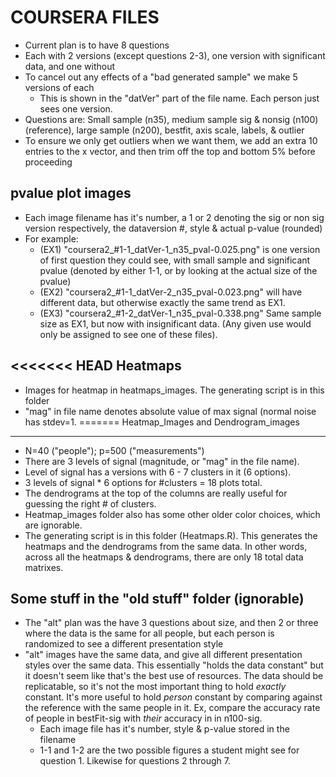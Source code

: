 COURSERA FILES
=================



* Current plan is to have 8 questions
* Each with 2 versions (except questions 2-3), one version with significant data, and one without
* To cancel out any effects of a "bad generated sample" we make 5 versions of each
	* This is shown in the "datVer" part of the file name. Each person just sees one version.
* Questions are: Small sample (n35), medium sample sig & nonsig (n100) (reference), large sample (n200), bestfit, axis scale, labels, & outlier
* To ensure we only get outliers when we want them, we add an extra 10 entries to the x vector, and then trim off the top and bottom 5% before proceeding


pvalue plot images
----------------
  * Each image filename has it's number, a 1 or 2 denoting the sig or non sig version respectively, the dataversion #, style & actual p-value (rounded)
  * For example: 
  	 * (EX1) "coursera2_#1-1_datVer-1_n35_pval-0.025.png" is one version of first question they could see, with small sample and significant pvalue (denoted by either 1-1, or by looking at the actual size of the pvalue)
  	 * (EX2) "coursera2_#1-1_datVer-2_n35_pval-0.023.png" will have different data, but otherwise exactly the same trend as EX1.
  	 * (EX3) "coursera2_#1-2_datVer-1_n35_pval-0.338.png" Same sample size as EX1, but now with insignificant data. (Any given use would only be assigned to see one of these files).


<<<<<<< HEAD
Heatmaps
-----
* Images for heatmap in heatmaps_images. The generating script is in this folder
* "mag" in file name denotes absolute value of max signal (normal noise has stdev=1.
=======
Heatmap_Images and Dendrogram_images
-----
* N=40 ("people"); p=500 ("measurements")
* There are 3 levels of signal (magnitude, or "mag" in the file name).
* Level of signal has a versions with 6 - 7 clusters in it (6 options).
* 3 levels of signal * 6 options for #clusters = 18 plots total.
* The dendrograms at the top of the columns are really useful for guessing the right # of clusters.
* Heatmap_images folder also has some other older color choices, which are ignorable.
* The generating script is in this folder (Heatmaps.R). This generates the heatmaps and the dendrograms from the same data. In other words, across all the heatmaps & dendrograms, there are only 18 total data matrixes.

Some stuff in the "old stuff" folder (ignorable)
----------
* The "alt" plan was the have 3 questions about size, and then 2 or three where the data is the same for all people, but each person is randomized to see a different presentation style
* "alt" images have the same data, and give all different presentation styles over the same data. This essentially "holds the data constant" but it doesn't seem like that's the best use of resources. The data should be replicatable, so it's not the most important thing to hold *exactly* constant. It's more useful to hold *person* constant by comparing against the reference with the same people in it. Ex, compare the accuracy rate of people in bestFit-sig with *their* accuracy in in n100-sig. 
  * Each image file has it's number, style & p-value stored in the filename
  * 1-1 and 1-2 are the two possible figures a student might see for question 1. Likewise for questions 2 through 7.
  
  




